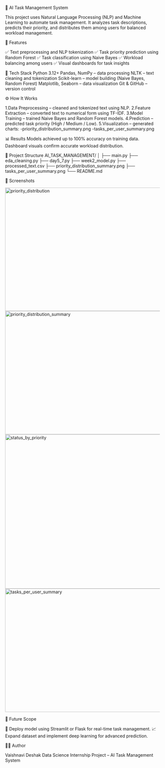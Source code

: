 🤖 AI Task Management System

This project uses Natural Language Processing (NLP) and Machine Learning to automate task management.
It analyzes task descriptions, predicts their priority, and distributes them among users for balanced workload management.

🚀 Features

✅ Text preprocessing and NLP tokenization
✅ Task priority prediction using Random Forest
✅ Task classification using Naive Bayes
✅ Workload balancing among users
✅ Visual dashboards for task insights

🧠 Tech Stack
Python 3.12+
Pandas, NumPy – data processing
NLTK – text cleaning and tokenization
Scikit-learn – model building (Naive Bayes, Random Forest)
Matplotlib, Seaborn – data visualization
Git & GitHub – version control

⚙️ How It Works

1.Data Preprocessing – cleaned and tokenized text using NLP.
2.Feature Extraction – converted text to numerical form using TF-IDF.
3.Model Training – trained Naive Bayes and Random Forest models.
4.Prediction – predicted task priority (High / Medium / Low).
5.Visualization – generated charts:
-priority_distribution_summary.png
-tasks_per_user_summary.png

📊 Results
Models achieved up to 100% accuracy on training data.
Dashboard visuals confirm accurate workload distribution.

📂 Project Structure
AI_TASK_MANAGEMENT/
│
├── main.py
├── eda_cleaning.py
├── day5_7.py
├── week2_model.py
├── processed_text.csv
├── priority_distribution_summary.png
├── tasks_per_user_summary.png
└── README.md

📸 Screenshots


<img width="600" height="400" alt="priority_distribution" src="https://github.com/user-attachments/assets/b5bc055d-7fc5-4387-971e-b93ede05dd56" />


<img width="600" height="400" alt="priority_distribution_summary" src="https://github.com/user-attachments/assets/e52ac542-4217-4778-a5b6-671bd40c8c9e" />


<img width="700" height="500" alt="status_by_priority" src="https://github.com/user-attachments/assets/63dd48f1-2dcd-400b-bd46-f6cc17f2503d" />


<img width="600" height="400" alt="tasks_per_user_summary" src="https://github.com/user-attachments/assets/53601c0f-d33a-4aae-bf68-a4ac81d44225" />


💬 Future Scope

🚧 Deploy model using Streamlit or Flask for real-time task management.
📈 Expand dataset and implement deep learning for advanced prediction.

👩‍💻 Author

Vaishnavi Deshak
Data Science Internship Project – AI Task Management System







